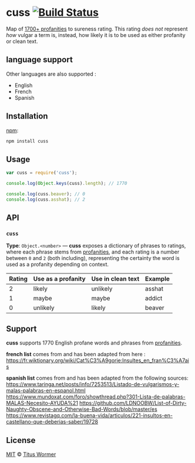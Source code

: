 # cuss [![Build Status][travis-badge]][travis]

Map of [1700+ profanities][profanities] to sureness rating.
This rating _does not_ represent _how_ vulgar a term is, instead, how
likely it is to be used as either profanity or clean text.

## language support

Other languages are also supported :

*   English
*   French
*   Spanish

## Installation

[npm][]:

```bash
npm install cuss
```

## Usage

```js
var cuss = require('cuss');

console.log(Object.keys(cuss).length); // 1770

console.log(cuss.beaver); // 0
console.log(cuss.asshat); // 2
```

## API

### `cuss`

**Type**: `Object.<number>` — **cuss** exposes a dictionary
of phrases to ratings, where each phrase stems from [profanities][],
and each rating is a number between `0` and `2` (both including),
representing the certainty the word is used as a profanity depending
on context.

| Rating | Use as a profanity | Use in clean text | Example |
| ------ | ------------------ | ----------------- | ------- |
| 2      | likely             | unlikely          | asshat  |
| 1      | maybe              | maybe             | addict  |
| 0      | unlikely           | likely            | beaver  |

## Support

**cuss** supports 1770 English profane words and phrases from
[profanities][support].

**french list** comes from and has been adapted from here : <https://fr.wiktionary.org/wiki/Cat%C3%A9gorie:Insultes_en_fran%C3%A7ais>

**spanish list** comes from and has been adapted from the following sources:
<https://www.taringa.net/posts/info/7253513/Listado-de-vulgarismos-y-malas-palabras-en-espanol.html>
<https://www.mundoxat.com/foro/showthread.php?301-Lista-de-palabras-MALAS-Necesito-AYUDA%21>
<https://github.com/LDNOOBW/List-of-Dirty-Naughty-Obscene-and-Otherwise-Bad-Words/blob/master/es>
<https://www.revistagq.com/la-buena-vida/articulos/221-insultos-en-castellano-que-deberias-saber/19728>

## License

[MIT][license] © [Titus Wormer][author]

<!-- Definitions -->

[travis-badge]: https://img.shields.io/travis/words/cuss.svg

[travis]: https://travis-ci.org/words/cuss

[npm]: https://docs.npmjs.com/cli/install

[license]: LICENSE

[author]: http://wooorm.com

[profanities]: https://github.com/words/profanities

[support]: https://github.com/words/profanities#support
